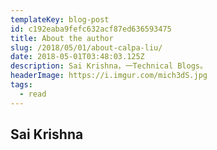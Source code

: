 ```yaml
---
templateKey: blog-post
id: c192eaba9fefc632acf87ed636593475
title: About the author
slug: /2018/05/01/about-calpa-liu/
date: 2018-05-01T03:48:03.125Z
description: Sai Krishna，一Technical Blogs。
headerImage: https://i.imgur.com/mich3dS.jpg
tags:
  - read
---
```


## Sai Krishna

